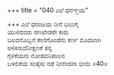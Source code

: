 +++
title = "040 ಎಲೆ ಧನಞ್ಜಯ"

+++
ಎಲೆ ಧನಂಜಯ ನೀನೆ ಬಲುಗೈ  
ಯುಳಿದವರು ರಣಖೇಡರೇ ಕುರು  
ಬಲವನೊಬ್ಬನೆ ಕೇಣಿಗೊಂಡೆನು ಕರ್ಣ ಮೊದಲಾಗಿ  
ಅಳಿಕಿಸುವೆನೀಕ್ಷಣಕೆ ತನ್ನ  
ಗ್ಗಳಿಕೆಯನು ನೋಡವನಿಪಾಲನ  
ಬಳಲಿಕೆಯ ಸಂತೈಸು ನಡೆ ನೀನೆಂದನಾ ಭೀಮ     ॥40॥